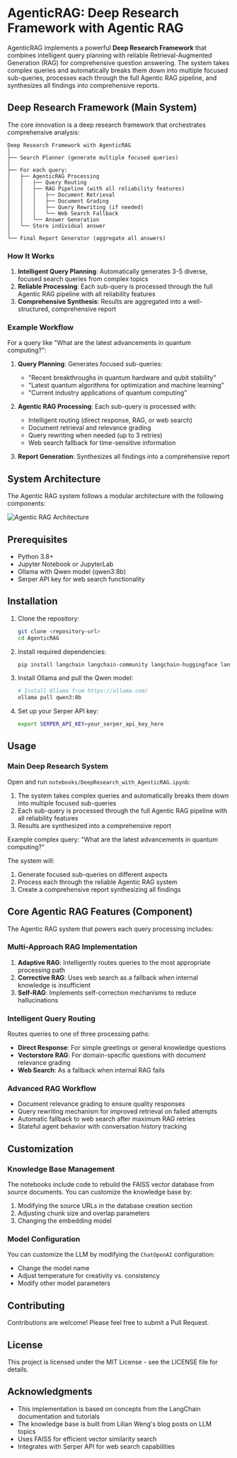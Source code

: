 # AgenticRAG: Deep Research Framework with Agentic RAG

AgenticRAG implements a powerful **Deep Research Framework** that combines intelligent query planning with reliable Retrieval-Augmented Generation (RAG) for comprehensive question answering. The system takes complex queries and automatically breaks them down into multiple focused sub-queries, processes each through the full Agentic RAG pipeline, and synthesizes all findings into comprehensive reports.

## Deep Research Framework (Main System)

The core innovation is a deep research framework that orchestrates comprehensive analysis:

```
Deep Research Framework with AgenticRAG
│
├── Search Planner (generate multiple focused queries)
│
├── For each query:
│   ├── AgenticRAG Processing
│   │   ├── Query Routing
│   │   ├── RAG Pipeline (with all reliability features)
│   │   │   ├── Document Retrieval
│   │   │   ├── Document Grading
│   │   │   ├── Query Rewriting (if needed)
│   │   │   └── Web Search Fallback
│   │   └── Answer Generation
│   └── Store individual answer
│
└── Final Report Generator (aggregate all answers)
```

### How It Works

1. **Intelligent Query Planning**: Automatically generates 3-5 diverse, focused search queries from complex topics
2. **Reliable Processing**: Each sub-query is processed through the full Agentic RAG pipeline with all reliability features
3. **Comprehensive Synthesis**: Results are aggregated into a well-structured, comprehensive report

### Example Workflow

For a query like "What are the latest advancements in quantum computing?":

1. **Query Planning**: Generates focused sub-queries:
   - "Recent breakthroughs in quantum hardware and qubit stability"
   - "Latest quantum algorithms for optimization and machine learning"
   - "Current industry applications of quantum computing"

2. **Agentic RAG Processing**: Each sub-query is processed with:
   - Intelligent routing (direct response, RAG, or web search)
   - Document retrieval and relevance grading
   - Query rewriting when needed (up to 3 retries)
   - Web search fallback for time-sensitive information

3. **Report Generation**: Synthesizes all findings into a comprehensive report

## System Architecture

The Agentic RAG system follows a modular architecture with the following components:

![Agentic RAG Architecture](resources/agenticrag_1.png)

## Prerequisites

- Python 3.8+
- Jupyter Notebook or JupyterLab
- Ollama with Qwen model (qwen3:8b)
- Serper API key for web search functionality

## Installation

1. Clone the repository:
   ```bash
   git clone <repository-url>
   cd AgenticRAG
   ```

2. Install required dependencies:
   ```bash
   pip install langchain langchain-community langchain-huggingface langgraph faiss-cpu requests
   ```

3. Install Ollama and pull the Qwen model:
   ```bash
   # Install Ollama from https://ollama.com/
   ollama pull qwen3:8b
   ```

4. Set up your Serper API key:
   ```bash
   export SERPER_API_KEY=your_serper_api_key_here
   ```

## Usage

### Main Deep Research System

Open and run `notebooks/DeepResearch_with_AgenticRAG.ipynb`:

1. The system takes complex queries and automatically breaks them down into multiple focused sub-queries
2. Each sub-query is processed through the full Agentic RAG pipeline with all reliability features
3. Results are synthesized into a comprehensive report

Example complex query: "What are the latest advancements in quantum computing?"

The system will:
1. Generate focused sub-queries on different aspects
2. Process each through the reliable Agentic RAG system
3. Create a comprehensive report synthesizing all findings

## Core Agentic RAG Features (Component)

The Agentic RAG system that powers each query processing includes:

### Multi-Approach RAG Implementation

1. **Adaptive RAG**: Intelligently routes queries to the most appropriate processing path
2. **Corrective RAG**: Uses web search as a fallback when internal knowledge is insufficient
3. **Self-RAG**: Implements self-correction mechanisms to reduce hallucinations

### Intelligent Query Routing

Routes queries to one of three processing paths:
- **Direct Response**: For simple greetings or general knowledge questions
- **Vectorstore RAG**: For domain-specific questions with document relevance grading
- **Web Search**: As a fallback when internal RAG fails

### Advanced RAG Workflow

- Document relevance grading to ensure quality responses
- Query rewriting mechanism for improved retrieval on failed attempts
- Automatic fallback to web search after maximum RAG retries
- Stateful agent behavior with conversation history tracking

## Customization

### Knowledge Base Management

The notebooks include code to rebuild the FAISS vector database from source documents. You can customize the knowledge base by:

1. Modifying the source URLs in the database creation section
2. Adjusting chunk size and overlap parameters
3. Changing the embedding model

### Model Configuration

You can customize the LLM by modifying the `ChatOpenAI` configuration:
- Change the model name
- Adjust temperature for creativity vs. consistency
- Modify other model parameters

## Contributing

Contributions are welcome! Please feel free to submit a Pull Request.

## License

This project is licensed under the MIT License - see the LICENSE file for details.

## Acknowledgments

- This implementation is based on concepts from the LangChain documentation and tutorials
- The knowledge base is built from Lilian Weng's blog posts on LLM topics
- Uses FAISS for efficient vector similarity search
- Integrates with Serper API for web search capabilities